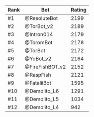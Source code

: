 Rank|Bot|Rating
---|---|---
#1|@ResoluteBot|2199
#2|@TorBot_v2|2189
#3|@Intron014|2179
#4|@ToromBot|2178
#5|@TorBot|2172
#6|@YoBot_v2|2164
#7|@FireFishBOT_v2|2152
#8|@RaspFish|2121
#9|@FataliiBot|1595
#10|@Demolito_L6|1291
#11|@Demolito_L5|1034
#12|@Demolito_L4|942
